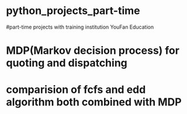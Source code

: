 # python_projects_part-time
#part-time projects with  training institution YouFan Education
# MDP(Markov decision process) for quoting and dispatching
# comparision of fcfs and edd algorithm both combined with MDP

